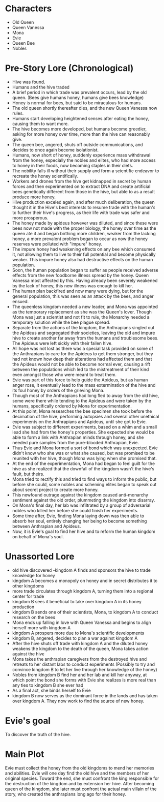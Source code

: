 # Characters
- Old Queen
- Queen Vanessa
- Mona
- Evie
- Queen Bee
- Nobles

# Pre-Story Lore (Chronological)
- Hive was found.
- Humans and the hive traded
- A brief period in which trade was prevalent occurs, lead by the old queen. (Bees give humans honey, humans give bees knowledge)
- Honey is normal for bees, but said to be miraculous for humans.
- The old queen shortly thereafter dies, and the new Queen Vanessa now rules.
- Humans start developing heightened senses after eating the honey, causing them to want more.
- The hive becomes more developed, but humans become greedier, asking for more honey over time, more than the hive can reasonably give.
- The queen bee, angered, shuts off outside communications, and decides to once again become isolationist.
- Humans, now short of honey, suddenly experience mass withdrawal from the honey, especially the nobles and elites, who had more access to honey in their foods, now becoming staples in their diets.
- The nobility falls ill without their supply and form a scientific endeavor to recreate the honey scientifically.
- Workers and drones from the hive get kidnapped in secret by human forces and then experimented on to extract DNA and create artificial bees genetically different from those in the hive, but able to as a result produce more honey.
- Hive production exceled again, and after much deliberation, the queen thought it in the Hive's best interests to resume trade with the human's to further their hive's progress, as their life with trade was safer and more prosperous.
- The honey made by apideus however was diluted, and since these were bees now not made with the proper biology, the honey over time as the queen ate it and began birthing more children, weaker from the lacking honey, a more prevalent problem began to occur as now the honey reserves were polluted with "impure" honey.
- The impure honey had weakening effects on any bee which consumed it, not allowing them to live to their full potential and become physically weaker. This impure honey also had destructive effects on the human population.
- Soon, the human population began to suffer as people received adverse effects from the new foodborne illness spread by the honey. Queen Vanessa most affected by this. Having already been severely weakened by the lack of honey, this new illness was enough to kill her.
- The human plan backfired and now many were dying, but for the general population, this was seen as an attack by the bees, and anger ensued.
- The queenless kingdom needed a new leader, and Mona was appointed as the temporary replacement as she was the Queen's lover. Though Mona was just a scientist and not fit to rule, the Monarchy needed a temporary solution while the bee plague spread.
- Separate from the actions of the kingdom, the Anthrapians singled out the Apideus and segregated their societies, leaving the old and impure hive to create another far away from the humans and troublesome bees. The Apideus were left sickly with their fallen hive.
- All hope was not lost as there was a special task provided on some of the Anthrapians to care for the Apideus to get them stronger, but they had not known how deep their alterations had affected them and that the Apideus would not be able to become normal ever, causing a rift between the populations which led to the mistreatment of their kind even amongst those who were meant to treat them.
- Evie was part of this force to help guide the Apideus, but as human anger rose, it eventually lead to the mass extermination of the hive and its foul honey by orders of the grieving Mona.
- Though most of the Anthrapians had long fled to away from the old hive, some were there while tending to the Apideus and were taken by the humans, specifically ordered by Mona for experimentation.
- At this point, Mona researches the bee specimen she took before the decimation of the hive, performing autopsies and several other unethical experiments on the Anthrapians and Apideus, until she got to Evie.
- Evie was subject to different experiments, based on a whim and a small lead she had from the honey's properties. She expected she would be able to form a link with Anthrapian minds through honey, and she needed pure samples from the pure-blooded Anthrapian, Evie.
- Thus Evie and Mona formed a sort of bond which was unexpected. Evie didn't know who she was or what she caused, but was promised to be reunited with her hive, though Mona was lying when she promised that.
- At the end of the experimentation, Mona had began to feel guilt for the hive as she realized that the downfall of the kingdom wasn't the hive's fault, but theirs.
- Mona tried to rectify this and tried to find ways to inform the public, but before she could, some nobles and scheming elites began to speak out about secret project to create more honey.
- This newfound outrage against the kingdom caused anti-monarchy sentiment against the old order, plummeting the kingdom into disarray.
- On Mona's final day, her lab was infiltrated by a group of adversarial nobles who killed her before she could finish her experiments.
- Some time after, Evie, finding Mona laying down was then able to absorb her soul, entirely changing her being to become something between Anthrapian and Apideus.
- Now, it is Evie's goal to find her hive and to reform the human kingdom on behalf of Mona's soul.

# Unassorted Lore
- old hive discovered -kingdom A finds and sponsors the hive to trade knowledge for honey
- kingdom A becomes a monopoly on honey and in secret distributes it to other kingdoms
- more trade circulates through kingdom A, turning them into a regional center for trade
- kingdom B sees it beneficial to take over kingdom A in its honey production
- kingdom B sends one of their scientists, Mona, to kingdom A to conduct research on the bees
- Mona ends up falling in love with Queen Vanessa and begins to align herself more with kingdom A
- kingdom A prospers more due to Mona's scientific developments
- kingdom B, angered, decides to plan a war against kingdom A
- After the hive shuts off trade with kingdom A and the diluted honey weakens the kingdom to the death of the queen, Mona takes action against the hive
- Mona takes the anthrapian caregivers from the destroyed hive and retreats to her distant labs to conduct experiments (Possibly to try and convince kingdom B to let her live through her knowledge of the honey)
- Nobles from kingdom B find her and her lab and kill her anyway, at which point the bond she forms with Evie she realizes is more real than any ties to kingdom B she ever had
- As a final act, she binds herself to Evie
- kingdom B now serves as the dominant force in the lands and has taken over kingdom A. They now work to find the source of new honey.

# Evie's goal
To discover the truth of the hive.

# Main Plot

Evie must collect the honey from the old kingdoms to mend her memories and abilities.
Evie will one day find the old hive and the members of her original species.
Toward the end, she must confront the king responsible for the destruction of the kingdom and by extension her hive.
After becoming queen of the kingdom, she later must confront the actual main villain of the story, who created the anthrapians long ago for their honey.